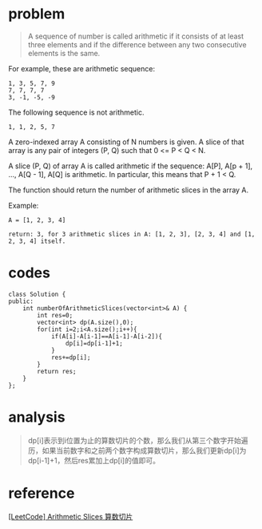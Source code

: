 # problem
>A sequence of number is called arithmetic if it consists of at least three elements and if the difference between any two consecutive elements is the same.

For example, these are arithmetic sequence:
```
1, 3, 5, 7, 9
7, 7, 7, 7
3, -1, -5, -9
```
The following sequence is not arithmetic.
```
1, 1, 2, 5, 7
```
A zero-indexed array A consisting of N numbers is given. A slice of that array is any pair of integers (P, Q) such that 0 <= P < Q < N.

A slice (P, Q) of array A is called arithmetic if the sequence:
A[P], A[p + 1], ..., A[Q - 1], A[Q] is arithmetic. In particular, this means that P + 1 < Q.

The function should return the number of arithmetic slices in the array A.

Example:
```
A = [1, 2, 3, 4]

return: 3, for 3 arithmetic slices in A: [1, 2, 3], [2, 3, 4] and [1, 2, 3, 4] itself.
```

# codes
```
class Solution {
public:
    int numberOfArithmeticSlices(vector<int>& A) {
        int res=0;
        vector<int> dp(A.size(),0);
        for(int i=2;i<A.size();i++){
            if(A[i]-A[i-1]==A[i-1]-A[i-2]){
                dp[i]=dp[i-1]+1;
            }
            res+=dp[i];
        }
        return res;
    }
};
```

# analysis
>dp[i]表示到i位置为止的算数切片的个数，那么我们从第三个数字开始遍历，如果当前数字和之前两个数字构成算数切片，那么我们更新dp[i]为dp[i-1]+1，然后res累加上dp[i]的值即可。

# reference
[[LeetCode] Arithmetic Slices 算数切片][1]

[1]: https://www.cnblogs.com/grandyang/p/5968340.html